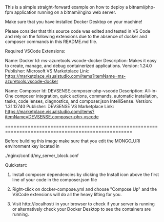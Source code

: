 This is a simple straight-forward example on how to deploy a bitnami/php-fpm application running on a bitnami/nginx web server.

Make sure that you have installed Docker Desktop on your machine! 

Please consider that this source code was edited and tested in VS Code and rely on the following extensions due to the absence of docker and composer commands in this README.md file.

Required VSCode Extensions:

Name: Docker
Id: ms-azuretools.vscode-docker
Description: Makes it easy to create, manage, and debug containerized applications.
Version: 1.24.0
Publisher: Microsoft
VS Marketplace Link: https://marketplace.visualstudio.com/items?itemName=ms-azuretools.vscode-docker

Name: Composer
Id: DEVSENSE.composer-php-vscode
Description: All-in-One composer integration, quick actions, commands, automatic installation, tasks, code lenses, diagnostics, and composer.json IntelliSense.
Version: 1.31.12740
Publisher: DEVSENSE
VS Marketplace Link: https://marketplace.visualstudio.com/items?itemName=DEVSENSE.composer-php-vscode

===================================================================================================

Before building this image make sure that you edit the MONGO_URI environment key located in 

./nginx/conf.d/my_server_block.conf

Quickstart:

1. Install composer dependencies by clicking the Install icon above the first line of your code in the composer.json file

2. Right-click on docker-compose.yml and choose "Compose Up" and the VSCode extensions will do all the heavy lifting for you.

3. Visit http://localhost/ in your browser to check if your server is running or alternatively check your Docker Desktop to see the containers are running.